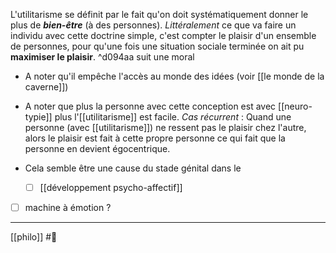 L'utilitarisme se définit par le fait qu'on doit systématiquement donner le plus de ***bien-être*** (à des personnes). 
*Littéralement* ce que va faire un individu avec cette doctrine simple, c'est compter le plaisir d'un ensemble de personnes, pour qu'une fois une situation sociale terminée on ait pu **maximiser le plaisir**. ^d094aa
suit une moral

- A noter qu'il empêche l'accès au monde des idées (voir [[le monde de la caverne]])

- A noter que plus la personne avec cette conception est avec [[neuro-typie]] plus l'[[utilitarisme]] est facile.
		*Cas récurrent* : Quand une personne (avec [[utilitarisme]]) ne ressent pas le plaisir chez l'autre, alors le plaisir est fait à cette propre personne ce qui fait que la personne en devient égocentrique.

- Cela semble être une cause du stade génital dans le
	- [ ] [[développement psycho-affectif]]

- [ ] machine à émotion ?

---
[[philo]] #🌱 